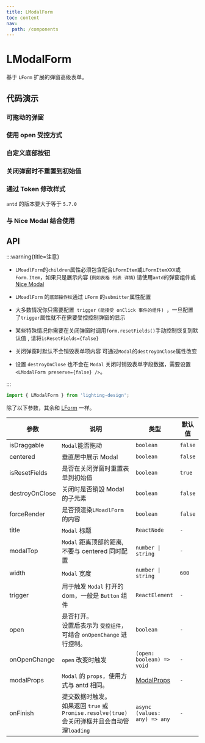 ```yaml
---
title: LModalForm
toc: content
nav:
  path: /components
---
```


# LModalForm

基于 `LForm` 扩展的弹窗高级表单。

## 代码演示

### 可拖动的弹窗

<code src='./demos/Demo1.tsx'></code>

### 使用 open 受控方式

<code src='./demos/Demo3.tsx'></code>

### 自定义底部按钮

<code src='./demos/Demo2.tsx'></code>

### 关闭弹窗时不重置到初始值

<code src='./demos/Demo4.tsx'></code>

### 通过 Token 修改样式

`antd` 的版本要大于等于 `5.7.0`

<code src='./demos/Demo5.tsx'></code>

### 与 Nice Modal 结合使用

<code src='./demos/Demo6.tsx'></code>

## API

:::warning{title=注意}

- `LMoadlForm`的`children`属性必须包含配合`LFormItem`或`LFormItemXXX`或`Form.Item`，如果只是展示内容 (`例如表格 列表 详情`) 请使用`antd`的弹窗组件或[Nice Modal](https://github.com/eBay/nice-modal-react)

- `LMoadlForm` 的`底部操作栏`通过 `LForm` 的`submitter`属性配置

- 大多数情况你只需要配置` trigger` `(能接受 onClick 事件的组件) `，一旦配置了`trigger`属性就不在需要受控控制弹窗的显示

- 某些特殊情况你需要在关闭弹窗时调用`form.resetFields()`手动控制恢复到默认值 , 请将`isResetFields={false}`

- 关闭弹窗时默认不会销毁表单项内容 可通过`Modal`的`destroyOnClose`属性改变

- 设置 `destroyOnClose` 也不会在 `Modal` 关闭时销毁表单字段数据，需要设置 `<LModalForm preserve={false} />`。

:::

```ts
import { LModalForm } from 'lighting-design';
```

除了以下参数，其余和 [LForm](/components/form#api) 一样。

| 参数           | 说明                                                                                            | 类型                                                      | 默认值  |
| -------------- | ----------------------------------------------------------------------------------------------- | --------------------------------------------------------- | ------- |
| isDraggable    | `Modal`能否拖动                                                                                 | `boolean`                                                 | `false` |
| centered       | 垂直居中展示 Modal                                                                              | `boolean`                                                 | `false` |
| isResetFields  | 是否在关闭弹窗时重置表单到初始值                                                                | `boolean`                                                 | `true`  |
| destroyOnClose | 关闭时是否销毁 Modal 的子元素                                                                   | `boolean`                                                 | `false` |
| forceRender    | 是否预渲染`LMoadlForm`的内容                                                                    | `boolean`                                                 | `false` |
| title          | `Modal` 标题                                                                                    | `ReactNode`                                               | `-`     |
| modalTop       | `Modal` 距离顶部的距离, 不要与 centered 同时配置                                                | `number \| string`                                        | `-`     |
| width          | `Modal` 宽度                                                                                    | `number \| string`                                        | `600`   |
| trigger        | 用于触发 `Modal` 打开的 dom，一般是 `Button` 组件                                               | `ReactElement`                                            | `-`     |
| open           | 是否打开。<br/>设置后表示为 `受控组件`，可结合 `onOpenChange` 进行控制。                        | `boolean`                                                 | `-`     |
| onOpenChange   | `open` 改变时触发                                                                               | `(open: boolean) => void`                                 | `- `    |
| modalProps     | `Modal` 的 `props`，使用方式与 antd 相同。                                                      | [ModalProps](https://ant.design/components/modal-cn/#api) | `-`     |
| onFinish       | 提交数据时触发。<br>如果返回 `true` 或 `Promise.resolve(true)`会关闭弹框并且会自动管理`loading` | `async (values: any) => any`                              | `-`     |
